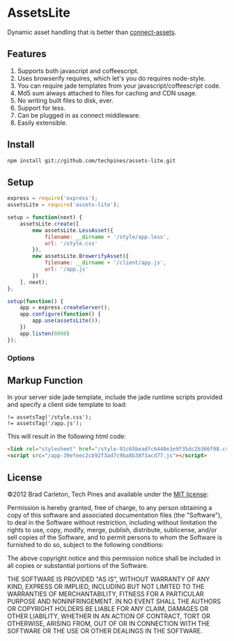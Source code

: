 # AssetsLite

Dynamic asset handling that is better than [connect-assets](https://github.com/TrevorBurnham/connect-assets).

## Features

1. Supports both javascript and coffeescript.
2. Uses browserify requires, which let's you do requires node-style.
3. You can require jade templates from your javascript/coffeescript code.
4. Md5 sum always attached to files for caching and CDN usage.
5. No writing built files to disk, ever.
6. Support for less.
7. Can be plugged in as connect middleware.
8. Easily extensible.

## Install

```bash
npm install git://github.com/techpines/assets-lite.git
```

## Setup

```javascript
express = require('express');
assetsLite = require('assets-lite');

setup = function(next) {
    assetsLite.create([
        new assetsLite.LessAsset({
            filename: __dirname + '/style/app.less',
            url: '/style.css'
        }),
        new assetsLite.BrowerifyAsset({
            filename: __dirname + '/client/app.js',
            url: '/app.js'
        })
    ], next);
};

setup(function() {
    app = express.createServer();
    app.configure(function() {
        app.use(assetsLite());
    })
    app.listen(8000)
});
```

### Options

## Markup Function

In your server side jade template, include the jade runtime scripts provided and specify a client side template to load:

```
!= assetsTag('/style.css');
!= assetsTag('/app.js');
```

This will result in the following html code:

```html
<link rel="stylesheet" href="/style-91c65beadfc6440e3e9f35dc2b366f98.css"></link>
<script src="/app-39efeec2cb92f3ad7c9ba8b38f3acd77.js"></script>
```

## License

©2012 Brad Carleton, Tech Pines and available under the [MIT license](http://www.opensource.org/licenses/mit-license.php):

Permission is hereby granted, free of charge, to any person obtaining a copy of this software and associated documentation files (the "Software"), to deal in the Software without restriction, including without limitation the rights to use, copy, modify, merge, publish, distribute, sublicense, and/or sell copies of the Software, and to permit persons to whom the Software is furnished to do so, subject to the following conditions:

The above copyright notice and this permission notice shall be included in all copies or substantial portions of the Software.

THE SOFTWARE IS PROVIDED "AS IS", WITHOUT WARRANTY OF ANY KIND, EXPRESS OR IMPLIED, INCLUDING BUT NOT LIMITED TO THE WARRANTIES OF MERCHANTABILITY, FITNESS FOR A PARTICULAR PURPOSE AND NONINFRINGEMENT. IN NO EVENT SHALL THE AUTHORS OR COPYRIGHT HOLDERS BE LIABLE FOR ANY CLAIM, DAMAGES OR OTHER LIABILITY, WHETHER IN AN ACTION OF CONTRACT, TORT OR OTHERWISE, ARISING FROM, OUT OF OR IN CONNECTION WITH THE SOFTWARE OR THE USE OR OTHER DEALINGS IN THE SOFTWARE.
